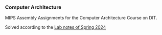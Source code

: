 ### Computer Architecture 

MIPS Assembly Assignments for the Computer Architecture Course on DIT.

Solved according to the [Lab notes of Spring 2024](./CA-I-Lab-notes-spring-2024.pdf)